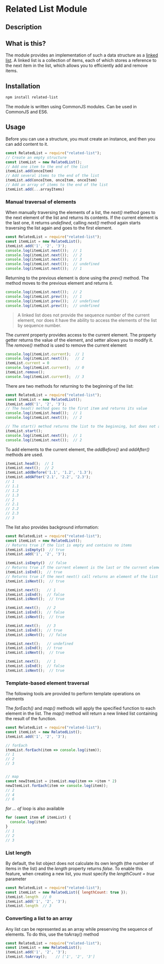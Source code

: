 # Related List Module

## Description

## What is this?

The module provides an implementation of such a data structure as a [linked list](https://en.wikipedia.org/wiki/Linked_list). A linked list is a collection of items, each of which stores a reference to the next item in the list, which allows you to efficiently add and remove items.

## Installation

```bash
npm install related-list
```

The module is written using CommonJS modules. Can be used in CommonJS and ES6.

## Usage

Before you can use a structure, you must create an instance, and then you can add content to it.

```js
const RelatedList = require("related-list");
// Create an empty structure
const itemList = new RelatedList();
// Add one item to the end of the list
itemList.add(onceItem)
// Add several items to the end of the list
itemList.add(onceItem, onceItem, onceItem)
// Add an array of items to the end of the list
itemList.add(...arrayItems)
```

### Manual traversal of elements
When manually traversing the elements of a list, the *next()* method goes to the next element of the list and returns its contents. If the current element is the last one, it returns *undefined*, calling *next()* method again starts traversing the list again and goes to the first element.

```js
const RelatedList = require("related-list");
const itemList = new RelatedList();
itemList.add('1', '2', '3');
console.log(itemList.next());  // 1
console.log(itemList.next());  // 2
console.log(itemList.next());  // 3
console.log(itemList.next());  // undefined
console.log(itemList.next());  // 1
```

Returning to the previous element is done using the *prev()* method. The method moves to the previous element and returns it.

```js
console.log(itemList.next());  // 2
console.log(itemList.prev());  // 1
console.log(itemList.prev());  // undefined
console.log(itemList.prev());  // undefined
```

> A linked list does not provide the sequence number of the current element, nor does it have the ability to access the elements of the list by sequence number.

The *current* property provides access to the current element. The property getter returns the value of the element, and setter allows you to modify it. The *remove()* method is used to remove the current element

```js
console.log(itemList.current);  // 1
console.log(itemList.next());   // 2
itemList.current = 0
console.log(itemList.current);  // 0
itemList.remove();
console.log(itemList.current);  // 3
```

There are two methods for returning to the beginning of the list:

```js
const RelatedList = require("related-list");
const itemList = new RelatedList();
itemList.add('1', '2', '3');
// The head() method goes to the first item and returns its value
console.log(itemList.head());  // 1
console.log(itemList.next());  // 2

// The start() method returns the list to the beginning, but does not assign the current item. This method is used to call the next() method sequentially
itemList.start();
console.log(itemList.next());  // 1
console.log(itemList.next());  // 2
```

To add elements to the current element, the *addBefore()* and *addAfter()* methods are used.

```js
itemList.head();  // 1
itemList.next();  // 2
itemList.addBefore('1.1', '1.2', '1.3');
itemList.addAfter('2.1', '2.2', '2.3');
// 1
// 1.1
// 1.2
// 1.3
// 2
// 2.1
// 2.2
// 2.3
// 3
```


The list also provides background information:

```js
const RelatedList = require("related-list");
const itemList = new RelatedList();
// Returns true if the list is empty and contains no items
itemList.isEmpty()  // true
itemList.add('1', '2', '3');

itemList.isEmpty()  // false
// Returns true if the current element is the last or the current element is not selected
itemList.isEnd();  // true
// Returns true if the next next() call returns an element of the list
itemList.isNext();  // true

itemList.next();   // 1
itemList.isEnd();  // false
itemList.isNext();  // true

itemList.next();   // 2
itemList.isEnd();  // false
itemList.isNext();  // true

itemList.next();   // 3
itemList.isEnd();  // true
itemList.isNext();  // false

itemList.next();   // undefined
itemList.isEnd();  // true
itemList.isNext();  // true

itemList.next();   // 1
itemList.isEnd();  // false
itemList.isNext();  // true
```

### Template-based element traversal

The following tools are provided to perform template operations on elements

The *forEach()* and *map()* methods will apply the specified function to each element in the list. The *map()* method will return a new linked list containing the result of the function.


```js
const RelatedList = require("related-list");
const itemList = new RelatedList();
itemList.add('1', '2', '3');

// forEach
itemList.forEach(item => console.log(item));
// 1
// 2
// 3


// map
const newItemList = itemList.map(item => +item * 2)
newItemList.forEach(item => console.log(item));
// 2
// 4
// 6
```

*for ... of* loop is also available

```js
for (const item of itemList) {
  console.log(item)
}
// 1
// 2
// 3
```

### List length

By default, the list object does not calculate its own length (the number of items in the list) and the *length* property returns *false*. To enable this feature, when creating a new list, you must specify the *lengthCount = true* parameter

```js
const RelatedList = require("related-list");
const itemList = new RelatedList({ lengthCount: true });
itemList.length  // 0
itemList.add('1', '2', '3');
itemList.length  // 3
```

### Converting a list to an array

Any list can be represented as an array while preserving the sequence of elements. To do this, use the toArray() method

```js
const RelatedList = require("related-list");
const itemList = new RelatedList();
itemList.add('1', '2', '3');
itemList.toArray();    // ['1', '2', '3']
```